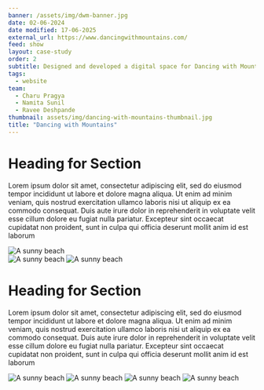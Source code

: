 ```yaml
---
banner: /assets/img/dwm-banner.jpg
date: 02-06-2024
date modified: 17-06-2025
external_url: https://www.dancingwithmountains.com/
feed: show
layout: case-study
order: 2
subtitle: Designed and developed a digital space for Dancing with Mountains that translates radical philosophies into an exploratory web experience.
tags:
  - website
team:
  - Charu Pragya
  - Namita Sunil
  - Ravee Deshpande
thumbnail: assets/img/dancing-with-mountains-thumbnail.jpg
title: "Dancing with Mountains"
---
```


# Heading for Section

Lorem ipsum dolor sit amet, consectetur adipiscing elit, sed do eiusmod tempor incididunt ut labore et dolore magna aliqua. Ut enim ad minim veniam, quis nostrud exercitation ullamco laboris nisi ut aliquip ex ea commodo consequat. Duis aute irure dolor in reprehenderit in voluptate velit esse cillum dolore eu fugiat nulla pariatur. Excepteur sint occaecat cupidatat non proident, sunt in culpa qui officia deserunt mollit anim id est laborum

<div class="img-grid">
<img src="../assets/img/dwm-5.jpg" alt="A sunny beach">
</div>

<div class="img-grid">
<img src="../assets/img/dwm-1.gif" alt="A sunny beach">
<img src="../assets/img/dwm-2.gif" alt="A sunny beach">
</div>

# Heading for Section

Lorem ipsum dolor sit amet, consectetur adipiscing elit, sed do eiusmod tempor incididunt ut labore et dolore magna aliqua. Ut enim ad minim veniam, quis nostrud exercitation ullamco laboris nisi ut aliquip ex ea commodo consequat. Duis aute irure dolor in reprehenderit in voluptate velit esse cillum dolore eu fugiat nulla pariatur. Excepteur sint occaecat cupidatat non proident, sunt in culpa qui officia deserunt mollit anim id est laborum

<div class="img-grid">
<img class="light-only" src="../assets/img/dwm-3.jpg" alt="A sunny beach">
<img class="dark-only" src="../assets/img/dwm-4.jpg" alt="A sunny beach">
<img class="light-only" src="../assets/img/dwm-4.jpg" alt="A sunny beach">
<img class="dark-only" src="../assets/img/dwm-3.jpg" alt="A sunny beach">
</div>

